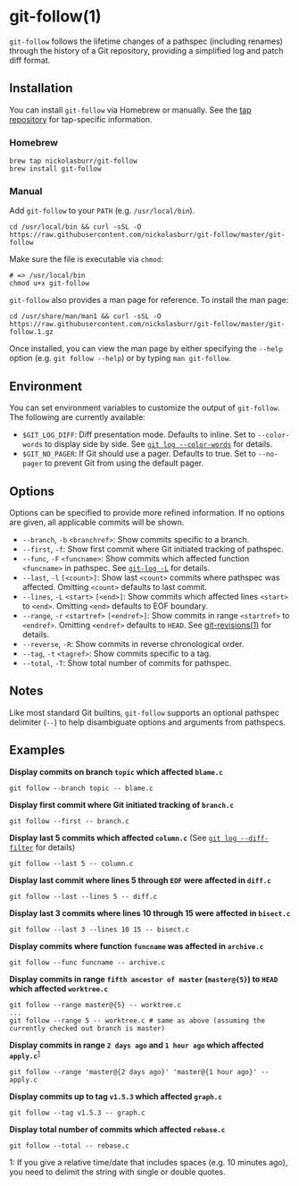 # git-follow(1)

`git-follow` follows the lifetime changes of a pathspec (including renames) through the history of a Git repository, providing a simplified log and patch diff format.

## Installation

You can install `git-follow` via Homebrew or manually. See the [tap repository](https://github.com/nickolasburr/homebrew-git-follow) for tap-specific information.

### Homebrew

```shell
brew tap nickolasburr/git-follow
brew install git-follow
```

### Manual

Add `git-follow` to your `PATH` (e.g. `/usr/local/bin`).

```shell
cd /usr/local/bin && curl -sSL -O https://raw.githubusercontent.com/nickolasburr/git-follow/master/git-follow
```

Make sure the file is executable via `chmod`:

```shell
# => /usr/local/bin
chmod u+x git-follow
```

`git-follow` also provides a man page for reference. To install the man page:

```shell
cd /usr/share/man/man1 && curl -sSL -O https://raw.githubusercontent.com/nickolasburr/git-follow/master/git-follow.1.gz
```

Once installed, you can view the man page by either specifying the `--help` option (e.g. `git follow --help`) or by typing `man git-follow`.

## Environment

You can set environment variables to customize the output of `git-follow`. The following are currently available:

+ `$GIT_LOG_DIFF`: Diff presentation mode. Defaults to inline. Set to `--color-words` to display side by side. See [`git log --color-words`](https://git-scm.com/docs/git-log#git-log---color-wordsltregexgt) for details.
+ `$GIT_NO_PAGER`: If Git should use a pager. Defaults to true. Set to `--no-pager` to prevent Git from using the default pager.

## Options

Options can be specified to provide more refined information. If no options are given, all applicable commits will be shown.

+ `--branch`, `-b` `<branchref>`: Show commits specific to a branch.
+ `--first`, `-f`: Show first commit where Git initiated tracking of pathspec.
+ `--func`, `-F` `<funcname>`: Show commits which affected function `<funcname>` in pathspec. See [`git-log -L`](https://git-scm.com/docs/git-log#git-log--Lltfuncnamegtltfilegt) for details.
+ `--last`, `-l` `[<count>]`: Show last `<count>` commits where pathspec was affected. Omitting `<count>` defaults to last commit.
+ `--lines`, `-L` `<start>` `[<end>]`: Show commits which affected lines `<start>` to `<end>`. Omitting `<end>` defaults to EOF boundary.
+ `--range`, `-r` `<startref>` `[<endref>]`: Show commits in range `<startref>` to `<endref>`. Omitting `<endref>` defaults to `HEAD`. See [git-revisions(1)](https://git-scm.com/docs/gitrevisions) for details.
+ `--reverse`, `-R`: Show commits in reverse chronological order.
+ `--tag`, `-t` `<tagref>`: Show commits specific to a tag.
+ `--total`, `-T`: Show total number of commits for pathspec.

## Notes

Like most standard Git builtins, `git-follow` supports an optional pathspec delimiter (`--`) to help disambiguate options and arguments from pathspecs.

## Examples

**Display commits on branch `topic` which affected `blame.c`**

```shell
git follow --branch topic -- blame.c
```

**Display first commit where Git initiated tracking of `branch.c`**

```shell
git follow --first -- branch.c
```

**Display last 5 commits which affected `column.c`** (See [`git log --diff-filter`](https://git-scm.com/docs/git-log#git-log---diff-filterACDMRTUXB82308203) for details)

```shell
git follow --last 5 -- column.c
```

**Display last commit where lines 5 through `EOF` were affected in `diff.c`**

```shell
git follow --last --lines 5 -- diff.c
```

**Display last 3 commits where lines 10 through 15 were affected in `bisect.c`**

```shell
git follow --last 3 --lines 10 15 -- bisect.c
```

**Display commits where function `funcname` was affected in `archive.c`**

```shell
git follow --func funcname -- archive.c
```

**Display commits in range `fifth ancestor of master` (`master@{5}`) to `HEAD` which affected `worktree.c`**

```shell
git follow --range master@{5} -- worktree.c
...
git follow --range 5 -- worktree.c # same as above (assuming the currently checked out branch is master)
```

**Display commits in range `2 days ago` and `1 hour ago` which affected `apply.c`**<sup>[1](#relative-format)</sup>

```shell
git follow --range 'master@{2 days ago}' 'master@{1 hour ago}' -- apply.c
```

**Display commits up to tag `v1.5.3` which affected `graph.c`**

```shell
git follow --tag v1.5.3 -- graph.c
```

**Display total number of commits which affected `rebase.c`**

```shell
git follow --total -- rebase.c
```

<a name="#relative-format">1</a>: If you give a relative time/date that includes spaces (e.g. 10 minutes ago), you need to delimit the string with single or double quotes.
